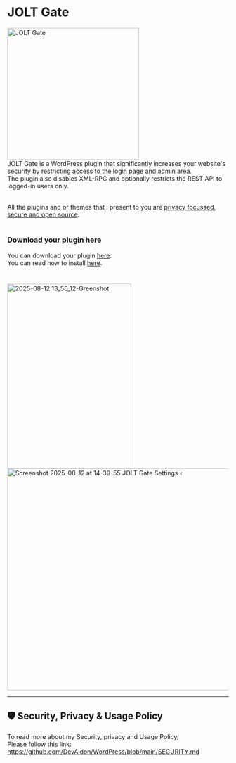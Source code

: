 <h1>JOLT Gate</h1>
<img src="https://github.com/user-attachments/assets/53160a3f-af98-4637-91dc-bfedd1427d4c" alt="JOLT Gate" width="300" ><br>
JOLT Gate is a WordPress plugin that significantly increases your website's security by restricting access to the login page and admin area.<br>
The plugin also disables XML-RPC and optionally restricts the REST API to logged-in users only.<br><br>

All the plugins and or themes that i present to you are [privacy focussed, secure and open source](https://github.com/DevAldon/WordPress/blob/main/SECURITY.md).

#
### Download your plugin here
You can download your plugin [here](https://github.com/DevAldon/JOLT-Gate/archive/refs/heads/main.zip).<br>
You can read how to install [here](https://github.com/DevAldon/WordPress/wiki/How-to-install-the-plugins).

#

<img width="282" height="420" alt="2025-08-12 13_56_12-Greenshot" src="https://github.com/user-attachments/assets/bafe9df9-73b2-4b7a-804d-8696e736f129" />
<img width="1016" height="505" alt="Screenshot 2025-08-12 at 14-39-55 JOLT Gate Settings ‹ " src="https://github.com/user-attachments/assets/b501022e-930f-41bd-acbb-d5aa2469031c" />

---

## 🛡 Security, Privacy & Usage Policy

To read more about my Security, privacy and Usage Policy,<br>
Please follow this link: https://github.com/DevAldon/WordPress/blob/main/SECURITY.md
